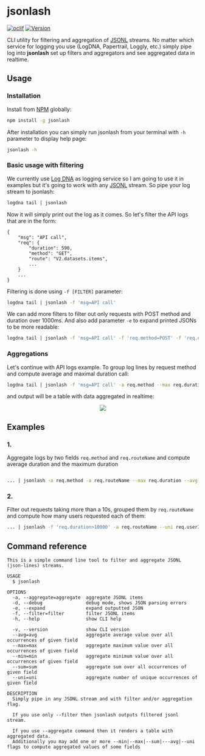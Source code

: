 jsonlash
========

[![oclif](https://img.shields.io/badge/cli-oclif-brightgreen.svg)](https://oclif.io)
[![Version](https://img.shields.io/npm/v/jsonlash.svg)](https://npmjs.org/package/jsonlash)

CLI utility for filtering and aggregation of [JSONL](http://jsonlines.org/) streams. No matter which service for logging you use (LogDNA, Papertrail, Loggly, etc.) simply pipe log into **jsonlash** set up filters and aggregators and see aggregated data in realtime.

## Usage

### Installation

Install from [NPM](http://npmjs.com) globally:

```bash
npm install -g jsonlash
```

After installation you can simply run jsonlash from your terminal with `-h` parameter to display help page:

```bash
jsonlash -h
```

### Basic usage with filtering

We currently use [Log DNA](https://logdna.com/) as logging service so I am going to use it in examples but it's going to work with any [JSONL](http://jsonlines.org/) stream. So pipe your log stream to jsonlash:

```bash
logdna tail | jsonlash
```

Now it will simply print out the log as it comes. So let's filter the API logs that are in the form:

```
{
    "msg": "API call",
    "req": {
        "duration": 590,
        "method": "GET",
        "route": "V2.datasets.items",
        ...
    }
    ...
}
```

Filtering is done using `-f [FILTER]` parameter:

```bash
logdna tail | jsonlash -f 'msg=API call'
```

We can add more filters to filter out only requests with POST method and duration over 1000ms. And also add parameter `-e` to expand printed JSONs to be more readable:

```bash
logdna tail | jsonlash -f 'msg=API call' -f 'req.method=POST' -f 'req.duration>1000' -e
```

### Aggregations

Let's continue with API logs example. To group log lines by request method and compute average and maximal duration call:

```bash
logdna tail | jsonlash -f 'msg=API call' -a req.method --max req.duration --avg req.duration
```

and output will be a table with data aggregated in realtime:

<div align="center">
    <img src="https://uc90d6b2f1095fdef187f2d0230d.previews.dropboxusercontent.com/p/orig/AANd1RKoGxAcGEkhWG_dY0JTl927e5STzencbkAfzAC5zvxrx9HH76iTZLib8fCyqCM2qWDBmlaYVHU93ETBmoVJhWK_-t9DccVvCCTYA5pqoaipZ68MzJRfAeYsiFyAZ5uetQVEZ7qpqyzQy2jo3i_9XmIviz0sYp7QbKUPK_OYOjH9CKgCIYWlXTSww7wgzY86P_vckZDrXXBMgBy6TrQf/p.gif?size=1280x960&size_mode=3" />
</div>

## Examples

### 1.

Aggregate logs by two fields `req.method` and `req.routeName` and compute average duration and the maximum duration

```bash

... | jsonlash -a req.method -a req.routeName --max req.duration --avg req.duration

```

### 2.

Filter out requests taking more than a 10s, grouped them by `req.routeName` and compute how many users requested each of them:

```bash
... | jsonlash -f 'req.duration>10000' -a req.routeName --uni req.userId
```

## Command reference

```
This is a simple command line tool to filter and aggregate JSONL (json-lines) streams.

USAGE
  $ jsonlash

OPTIONS
  -a, --aggregate=aggregate  aggregate JSONL items
  -d, --debug                debug mode, shows JSON parsing errors
  -e, --expand               expand outputted JSON
  -f, --filter=filter        filter JSONL items
  -h, --help                 show CLI help

  -v, --version              show CLI version
  --avg=avg                  aggregate average value over all occurrences of given field
  --max=max                  aggregate maximum value over all occurrences of given field
  --min=min                  aggregate minimum value over all occurrences of given field
  --sum=sum                  aggregate sum over all occurrences of given field
  --uni=uni                  aggregate number of unique occurrences of given field

DESCRIPTION
  Simply pipe in any JSONL stream and with filter and/or aggregation flag.

  If you use only --filter then jsonlash outputs filtered jsonl stream.

  If you use --aggregate command then it renders a table with aggregated data.
  Additionally you may add one or more --min|--max|--sum|---avg|--uni flags to compute aggregated values of some fields
```
